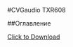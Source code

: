 #CVGaudio TXR608

##Оглавление


<a href="../source/unicoreDX_v4.4_20230531.zip" download>Click to Download</a>


